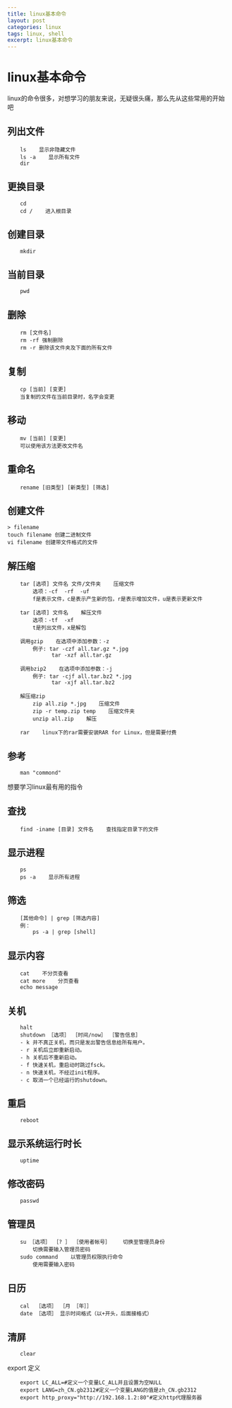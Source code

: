 ```yaml
---
title: linux基本命令
layout: post
categories: linux
tags: linux, shell
excerpt: linux基本命令
---
```

# linux基本命令

linux的命令很多，对想学习的朋友来说，无疑很头痛，那么先从这些常用的开始吧

## 列出文件

```shell
    ls    显示非隐藏文件
    ls -a    显示所有文件
    dir
```

## 更换目录

```shell
    cd
    cd /    进入根目录
```

## 创建目录

```shell
    mkdir
```

## 当前目录

```shell
    pwd
```

## 删除

```shell
    rm [文件名]
    rm -rf 强制删除
    rm -r 删除该文件夹及下面的所有文件
```

## 复制

```shell
    cp [当前] [变更]
    当复制的文件在当前目录时，名字会变更
```

## 移动

```shell
    mv [当前] [变更]
    可以使用该方法更改文件名
```

## 重命名

```shell
    rename [旧类型] [新类型] [筛选]
```

## 创建文件

```shell
> filename
touch filename 创建二进制文件
vi filename 创建带文件格式的文件
```

## 解压缩

```shell
    tar [选项] 文件名 文件/文件夹    压缩文件
        选项：-cf  -rf  -uf
        f是表示文件，c是表示产生新的包，r是表示增加文件，u是表示更新文件

    tar [选项] 文件名    解压文件
        选项：-tf  -xf
        t是列出文件，x是解包

    调用gzip    在选项中添加参数：-z    
        例子: tar -czf all.tar.gz *.jpg
              tar -xzf all.tar.gz

    调用bzip2    在选项中添加参数：-j
        例子: tar -cjf all.tar.bz2 *.jpg
              tar -xjf all.tar.bz2

    解压缩zip
        zip all.zip *.jpg    压缩文件
        zip -r temp.zip temp    压缩文件夹
        unzip all.zip    解压

    rar    linux下的rar需要安装RAR for Linux，但是需要付费
```

## 参考

```shell
    man "commond"
```

想要学习linux最有用的指令

## 查找

```shell
    find -iname [目录] 文件名    查找指定目录下的文件
```

## 显示进程

```shell
    ps
    ps -a    显示所有进程
```

## 筛选

```shell
    [其他命令] | grep [筛选内容]
    例：
        ps -a | grep [shell]
```

## 显示内容

```shell
    cat    不分页查看
    cat more    分页查看
    echo message
```

## 关机

```shell
    halt
    shutdown ［选项］ ［时间/now］ ［警告信息］
    - k 并不真正关机，而只是发出警告信息给所有用户。
    - r 关机后立即重新启动。
    - h 关机后不重新启动。
    - f 快速关机，重启动时跳过fsck。
    - n 快速关机，不经过init程序。
    - c 取消一个已经运行的shutdown。
```

## 重启

```shell
    reboot
```

## 显示系统运行时长

```shell
    uptime
```

## 修改密码

```shell
    passwd
```

## 管理员

```shell
    su ［选项］ ［? ］ ［使用者帐号］    切换至管理员身份
        切换需要输入管理员密码
    sudo command    以管理员权限执行命令
        使用需要输入密码
```

## 日历

```shell
    cal  ［选项］ ［月 ［年］］
    date ［选项］ 显示时间格式（以+开头，后面接格式）
```

## 清屏

```shell
    clear
```

export 定义

```shell
    export LC_ALL=#定义一个变量LC_ALL并且设置为空NULL
    export LANG=zh_CN.gb2312#定义一个变量LANG的值是zh_CN.gb2312 
    export http_proxy="http://192.168.1.2:80"#定义http代理服务器
```